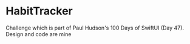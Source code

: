 # HabitTracker
Challenge which is part of Paul Hudson's 100 Days of SwiftUI (Day 47).  Design and code are mine
